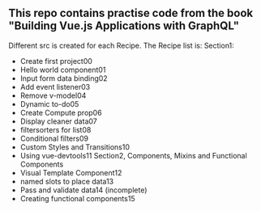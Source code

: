 ## This repo contains practise code from the book "Building Vue.js Applications with GraphQL"
Different src is created for each Recipe. The Recipe list is:
Section1:
- Create first project00
- Hello world component01
- Input form data binding02
- Add event listener03
- Remove v-model04
- Dynamic to-do05
- Create Compute prop06
- Display cleaner data07
- filtersorters for list08
- Conditional filters09
- Custom Styles and Transitions10
- Using vue-devtools11
Section2, Components, Mixins and Functional Components
- Visual Template Component12
- named slots to place data13
- Pass and validate data14 (incomplete)
- Creating functional components15